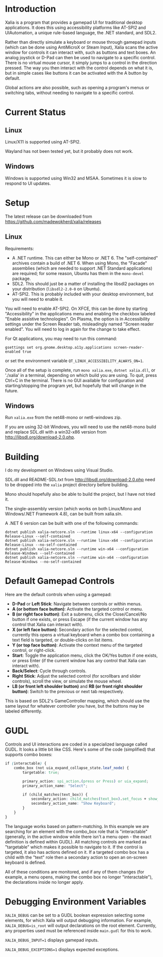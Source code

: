 # Introduction
Xalia is a program that provides a gamepad UI for traditional desktop applications. It does this using accessibility platforms like AT-SPI2 and UIAutomation, a unique rule-based language, the .NET standard, and SDL2.

Rather than directly simulate a keyboard or mouse through gamepad inputs (which can be done using AntiMicroX or Steam Input), Xalia scans the active window for controls it can interact with, such as buttons and text boxes. An analog joystick or D-Pad can then be used to navigate to a specific control. There is no virtual mouse cursor, it simply jumps to a control in the direction pressed. The way you then interact with the control depends on what it is, but in simple cases like buttons it can be activated with the A button by default.

Global actions are also possible, such as opening a program's menus or switching tabs, without needing to navigate to a specific control.

# Current Status

## Linux

Linux/X11 is supported using AT-SPI2.

Wayland has not been tested yet, but it probably does not work.

## Windows

Windows is supported using Win32 and MSAA. Sometimes it is slow to respond to UI updates.

# Setup

The latest release can be downloaded from https://github.com/madewokherd/xalia/releases

## Linux

Requirements:
 * A .NET runtime. This can either be Mono or .NET 6. The "self-contained" archives contain a build of .NET 6. When using Mono, the "Facade" assemblies (which are needed to support .NET Standard applications) are required; for some reason, Ubuntu has them in the `mono-devel` package.
 * SDL2. This should just be a matter of installing the libsdl2 packages on your distribution (`libsdl2-2.0-0` on Ubuntu).
 * AT-SPI2. This is probably included with your desktop environment, but you will need to enable it.

You will need to enable AT-SPI2. On XFCE, this can be done by starting "Accessibility" in the applications menu and enabling the checkbox labeled "Enable assistive technologies". On Plasma, the option is in Accessibility settings under the Screen Reader tab, misleadingly named "Screen reader enabled". You will need to log in again for the change to take effect.

For Qt applications, you may need to run this command:
```
gsettings set org.gnome.desktop.a11y.applications screen-reader-enabled true
```
or set the environment variable `QT_LINUX_ACCESSIBILITY_ALWAYS_ON=1`.

Once all of the setup is complete, run `mono xalia.exe`, `dotnet xalia.dll`, or './xalia' in a terminal, depending on which build you are using. To quit, press Ctrl+C in the terminal. There is no GUI available for configuration and starting/stopping the program yet, but hopefully that will change in the future.

## Windows

Run `xalia.exe` from the net48-mono or net6-windows zip.

If you are using 32-bit Windows, you will need to use the net48-mono build and replace SDL.dll with a win32-x86 version from http://libsdl.org/download-2.0.php.

# Building

I do my development on Windows using Visual Studio.

SDL.dll and README-SDL.txt from http://libsdl.org/download-2.0.php need to be dropped into the `xalia` project directory before building.

Mono should hopefully also be able to build the project, but I have not tried it.

The single-assembly version (which works on both Linux/Mono and Windows/.NET Framework 4.8), can be built from xalia.sln.

A .NET 6 version can be built with one of the following commands:

```
dotnet publish xalia-netcore.sln --runtime linux-x64 --configuration Release-Linux --self-contained
dotnet publish xalia-netcore.sln --runtime linux-x64 --configuration Release-Linux --no-self-contained
dotnet publish xalia-netcore.sln --runtime win-x64 --configuration Release-Windows --self-contained
dotnet publish xalia-netcore.sln --runtime win-x64 --configuration Release-Windows --no-self-contained
```

# Default Gamepad Controls

Here are the default controls when using a gamepad:
 * **D-Pad** or **Left Stick**: Navigate between controls or within menus.
 * **A (or bottom face button)**: Activate the targeted control or menu.
 * **B (or right face button)**: Exit a submenu, click the Close/Cancel/No button if one exists, or press Escape (if the current window has any control that Xalia can interact with).
 * **X (or left face button)**: Secondary action for the selected control, currently this opens a virtual keyboard when a combo box containing a text field is targeted, or double-clicks on list items.
 * **Y (or top face button)**: Activate the context menu of the targeted control, or right-click.
 * **Start**: Toggle the application menu, click the OK/Yes button if one exists, or press Enter (if the current window has any control that Xalia can interact with).
 * **Back/Select**: Cycle through controls.
 * **Right Stick**: Adjust the selected control (for scrollbars and slider controls), scroll the view, or simulate the mouse wheel.
 * **LB (or front left shoulder button)** and **RB (or front right shoulder button)**: Switch to the previous or next tab respectively.

This is based on SDL2's GameController mapping, which should use the same layout for whatever controller you have, but the buttons may be labeled differently.

# GUDL

Controls and UI interactions are coded in a specialized language called GUDL. It looks a little bit like CSS. Here's some of the code (simplified) that supports combo boxes:

```css
if (interactable) {
    combo_box (not uia_expand_collapse_state.leaf_node) {
        targetable: true;

        primary_action: spi_action.(press or Press) or uia_expand;
        primary_action_name: "Select";

        if (child_matches(text_box)) {
            secondary_action: child_matches(text_box).set_focus + show_keyboard;
            secondary_action_name: "Show Keyboard";
        }
    }
}
```

The language works based on pattern-matching. In this example we are searching for an element with the combo_box role that is "interactable" (generally, in the active window while there isn't a menu open - the exact definition is defined within GUDL). All matching controls are marked as "targetable" which makes it possible to navigate to it. If the control is targeted, it also has actions defined on it. If a targeted combo box has a child with the "text" role then a secondary action to open an on-screen keyboard is defined.

All of these conditions are monitored, and if any of them changes (for example, a menu opens, making the combo box no longer "interactable"), the declarations inside no longer apply.

 # Debugging Environment Variables

`XALIA_DEBUG` can be set to a GUDL boolean expression selecting some elements, for which Xalia will output debugging information. For example, `XALIA_DEBUG=is_root` will output declarations on the root element. Currently, any properties used must be referenced inside `main.gudl` for this to work.

`XALIA_DEBUG_INPUT=1` displays gamepad inputs.

`XALIA_DEBUG_EXCEPTIONS=1` displays expected exceptions.

